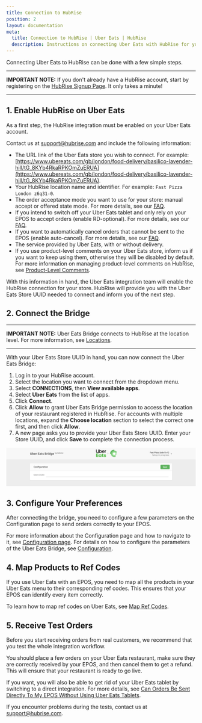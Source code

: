 ```yaml
---
title: Connection to HubRise
position: 2
layout: documentation
meta:
  title: Connection to HubRise | Uber Eats | HubRise
  description: Instructions on connecting Uber Eats with HubRise for your EPOS to work with other apps as a cohesive whole. Connect apps and synchronise your data.
---
```


Connecting Uber Eats to HubRise can be done with a few simple steps.

---

**IMPORTANT NOTE:** If you don't already have a HubRise account, start by registering on the [HubRise Signup Page](https://manager.hubrise.com/signup). It only takes a minute!

---

## 1. Enable HubRise on Uber Eats

As a first step, the HubRise integration must be enabled on your Uber Eats account.

Contact us at [support@hubrise.com](mailto:support@hubrise.com) and include the following information:

- The URL link of the Uber Eats store you wish to connect. For example: [https://www.ubereats.com/gb/london/food-delivery/basilico-lavender-hill/tG_8KYb4RkaRPKOmZuERUA](https://www.ubereats.com/gb/london/food-delivery/basilico-lavender-hill/tG_8KYb4RkaRPKOmZuERUA).
- Your HubRise location name and identifier. For example: `Fast Pizza London z6q31-0`.
- The order acceptance mode you want to use for your store: manual accept or offered state mode. For more details, see our [FAQ](/apps/uber-eats/faqs/send-orders-to-epos-without-tablet).
- If you intend to switch off your Uber Eats tablet and only rely on your EPOS to accept orders (enable RD-optional). For more details, see our [FAQ](/apps/uber-eats/faqs/send-orders-to-epos-without-tablet).
- If you want to automatically cancel orders that cannot be sent to the EPOS (enable auto-cancel). For more details, see our [FAQ](/apps/uber-eats/faqs/send-orders-to-epos-without-tablet).
- The service provided by Uber Eats, with or without delivery.
- If you use product-level comments on your Uber Eats store, inform us if you want to keep using them, otherwise they will be disabled by default. For more information on managing product-level comments on HubRise, see [Product-Level Comments](/apps/uber-eats/map-ref-codes#product-level-comments).

With this information in hand, the Uber Eats integration team will enable the HubRise connection for your store. HubRise will provide you with the Uber Eats Store UUID needed to connect and inform you of the next step.

## 2. Connect the Bridge

---

**IMPORTANT NOTE:** Uber Eats Bridge connects to HubRise at the location level. For more information, see [Locations](/docs/locations/).

---

With your Uber Eats Store UUID in hand, you can now connect the Uber Eats Bridge:

1. Log in to your HubRise account.
1. Select the location you want to connect from the dropdown menu.
1. Select **CONNECTIONS**, then **View available apps**.
1. Select **Uber Eats** from the list of apps.
1. Click **Connect**.
1. Click **Allow** to grant Uber Eats Bridge permission to access the location of your restaurant registered in HubRise. For accounts with multiple locations, expand the **Choose location** section to select the correct one first, and then click **Allow**.
1. A new page asks you to provide your Uber Eats Store UUID. Enter your Store UUID, and click **Save** to complete the connection process.

![Uber Eats store UUID](../images/001-en-store-uuid.png)

## 3. Configure Your Preferences

After connecting the bridge, you need to configure a few parameters on the Configuration page to send orders correctly to your EPOS.

For more information about the Configuration page and how to navigate to it, see [Configuration page](/apps/uber-eats/user-interface/#configuration-page). For details on how to configure the parameters of the Uber Eats Bridge, see [Configuration](/apps/uber-eats/configuration).

## 4. Map Products to Ref Codes

If you use Uber Eats with an EPOS, you need to map all the products in your Uber Eats menu to their corresponding ref codes. This ensures that your EPOS can identify every item correctly.

To learn how to map ref codes on Uber Eats, see [Map Ref Codes](/apps/uber-eats/map-ref-codes).

## 5. Receive Test Orders

Before you start receiving orders from real customers, we recommend that you test the whole integration workflow.

You should place a few orders on your Uber Eats restaurant, make sure they are correctly received by your EPOS, and then cancel them to get a refund. This will ensure that your restaurant is ready to go live.

If you want, you will also be able to get rid of your Uber Eats tablet by switching to a direct integration.
For more details, see [Can Orders Be Sent Directly To My EPOS Without Using Uber Eats Tablets](/apps/uber-eats/faqs/send-orders-to-epos-without-tablet).

If you encounter problems during the tests, contact us at support@hubrise.com.
